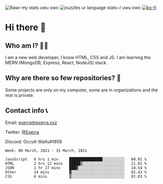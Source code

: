 ![Rawr my stats uwu owo](https://github-readme-stats.vercel.app/api?username=Exerra&show_icons=true&theme=buefy)
![nuzzles ur language stats~! uwu owo](https://github-readme-stats.vercel.app/api/top-langs/?username=Exerra&layout=compact)
[![ko-fi](https://www.ko-fi.com/img/githubbutton_sm.svg)](https://ko-fi.com/X8X130H96)
# Hi there 👋
## Who am I? 🙋‍♀️
I am a new web developer, I know HTML, CSS and JS. I am learning the MERN (MongoDB, Express, React, NodeJS) stack.
## Why are there so few repositories? 🤔
Some projects are only on my computer, some are in organizations and the rest is private.
## Contact info 📞
Email: [exerra@exerra.xyz](mailto:exerra@exerra.xyz)

Twitter: [@Exerra](https://twitter.com/exerra)

Discord: Occult Waifu#1659

<!--START_SECTION:waka-->
```text
Week: 08 March, 2021 - 15 March, 2021

JavaScript   6 hrs 1 min     ███████████████░░░░░░░░░░   60.01 % 
HTML         2 hrs 12 mins   █████▒░░░░░░░░░░░░░░░░░░░   21.92 % 
JSON         1 hr 27 mins    ███▓░░░░░░░░░░░░░░░░░░░░░   14.54 % 
Other        14 mins         ▓░░░░░░░░░░░░░░░░░░░░░░░░   02.43 % 
CSS          6 mins          ▒░░░░░░░░░░░░░░░░░░░░░░░░   01.03 % 
```
<!--END_SECTION:waka-->

